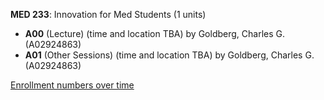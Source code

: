 **MED 233**: Innovation for Med Students (1 units)

- **A00** (Lecture) (time and location TBA) by Goldberg, Charles G. (A02924863)
- **A01** (Other Sessions) (time and location TBA) by Goldberg, Charles G. (A02924863)

[Enrollment numbers over time](./MED233.tsv)
